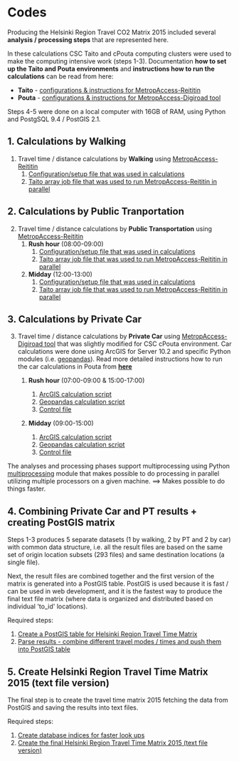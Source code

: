 # Codes

Producing the Helsinki Region Travel CO2 Matrix 2015 included several __analysis / processing steps__ that are represented here. 

In these calculations CSC Taito and cPouta computing clusters were used to make the computing intensive work (steps 1-3). 
Documentation **how to set up the Taito and Pouta environments** and **instructions how to run the calculations** can be read from here:

   - __Taito__ - [configurations & instructions for MetropAccess-Reititin](Taito/)
   - __Pouta__ - [configurations & instructions for MetropAccess-Digiroad tool](Pouta/)
   
Steps 4-5 were done on a local computer with 16GB of RAM, using Python and PostgSQL 9.4 / PostGIS 2.1. 

## 1. Calculations by Walking

 1. Travel time / distance calculations by __Walking__ using [MetropAccess-Reititin](MetropAccess-Reititin/README.md)
     1. [Configuration/setup file that was used in calculations](Conf/confMassaAjo2015_kavely_allDay.json)
     2. [Taito array job file that was used to run MetropAccess-Reititin in parallel](Taito/reititin_massaAjo_2015_allday_kavely.lsf)
 
## 2. Calculations by Public Tranportation 

 2. Travel time / distance calculations by __Public Transportation__ using [MetropAccess-Reititin](MetropAccess-Reititin/README.md)
     1. __Rush hour__ (08:00-09:00)
         1. [Configuration/setup file that was used in calculations](Conf/confMassaAjo2015_pt_rushhour.json)
         2. [Taito array job file that was used to run MetropAccess-Reititin in parallel](Taito/reititin_massaAjo_2015_rushhour_joukkoliikenne.lsf)
     1. __Midday__ (12:00-13:00)
         1. [Configuration/setup file that was used in calculations](Conf/confMassaAjo2015_pt_midday.json)
         2. [Taito array job file that was used to run MetropAccess-Reititin in parallel](Taito/reititin_massaAjo_2015_midday_joukkoliikenne.lsf)
 
## 3. Calculations by Private Car


 3. Travel time / distance calculations by __Private Car__ using [MetropAccess-Digiroad tool](MetropAccess-Digiroad/README.md) that was slightly modified for CSC cPouta environment.
   Car calculations were done using ArcGIS for Server 10.2 and specific Python modules (i.e. [geopandas](http://geopandas.org/)). 
   Read more detailed instructions how to run the car calculations in Pouta from **[here](Pouta/README.md#pouta-calculations)**  
   
     1. __Rush hour__ (07:00-09:00 & 15:00-17:00)
         1. [ArcGIS calculation script](Pouta/Python-Codes/TTM15_run_ArcGIS_rushhour.py)
         2. [Geopandas calculation script](Pouta/Python-Codes/TTM15_run_Geopandas.py)
         3. [Control file](Pouta/Python-Codes/TTM15_runModular.py)
         
     1. __Midday__ (09:00-15:00)
         1. [ArcGIS calculation script](Pouta/Python-Codes/TTM15_run_ArcGIS_midday.py)
         2. [Geopandas calculation script](Pouta/Python-Codes/TTM15_run_Geopandas.py)
         3. [Control file](Pouta/Python-Codes/TTM15_runModular.py)
          
  
The analyses and processing phases support multiprocessing using Python [multiprocessing](https://docs.python.org/3.4/library/multiprocessing.html) module 
that makes possible to do processing in parallel utilizing multiple processors on a given machine. ==> Makes possible to do things faster. 
 
## 4. Combining Private Car and PT results + creating PostGIS matrix 

Steps 1-3 produces 5 separate datasets (1 by walking, 2 by PT and 2 by car) with common data structure, i.e. all the result files are based on the same set of origin 
location subsets (293 files) and same destination locations (a single file). 

Next, the result files are combined together and the first version of the matrix is generated into a PostGIS table. PostGIS is used because it is fast / can be used in web development, and 
it is the fastest way to produce the final text file matrix (where data is organized and distributed based on individual 'to_id' locations). 

Required steps:

  1. [Create a PostGIS table for Helsinki Region Travel Time Matrix](Python-PostGIS/Matriisi2015_PostGIS_CreateTable.py)
  2. [Parse results - combine different travel modes / times and push them into PostGIS table](Python-PostGIS/Matriisi2015_Compiler_accessibility_PostGIS.py) 
  
## 5. Create Helsinki Region Travel Time Matrix 2015 (text file version)

The final step is to create the travel time matrix 2015 fetching the data from PostGIS and saving the results into text files. 

Required steps:

  1. [Create database indices for faster look ups](Python-PostGIS/Matriisi2015_PostGIS_CreatePrimaryKey_and_Indices.py)
  2. [Create the final Helsinki Region Travel Time Matrix 2015 (text file version)](Python-PostGIS/Matrix2015_Parse_TextMatrix_from_PostGIS.py)
 

